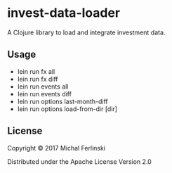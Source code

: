 # invest-data-loader

A Clojure library to load and integrate investment data.

## Usage

  - lein run fx all
  - lein run fx diff
  - lein run events all
  - lein run events diff
  - lein run options last-month-diff
  - lein run options load-from-dir [dir]

## License

Copyright © 2017 Michal Ferlinski

Distributed under the Apache License Version 2.0
